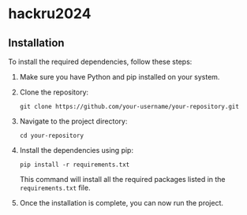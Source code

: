 # hackru2024
## Installation

To install the required dependencies, follow these steps:

1. Make sure you have Python and pip installed on your system.

2. Clone the repository:

    ```shell
    git clone https://github.com/your-username/your-repository.git
    ```

3. Navigate to the project directory:

    ```shell
    cd your-repository
    ```

4. Install the dependencies using pip:

    ```shell
    pip install -r requirements.txt
    ```

    This command will install all the required packages listed in the `requirements.txt` file.

5. Once the installation is complete, you can now run the project.

